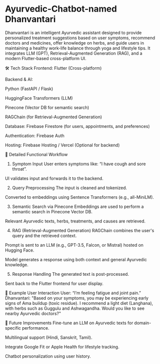 # Ayurvedic-Chatbot-named Dhanvantari
Dhanvantari is an intelligent Ayurvedic assistant designed to provide personalized treatment suggestions based on user symptoms, recommend doctors and medicines, offer knowledge on herbs, and guide users in maintaining a healthy work-life balance through yoga and lifestyle tips. It integrates LLM (GPT), Retrieval-Augmented Generation (RAG), and a modern Flutter-based cross-platform UI.

🛠️ Tech Stack
Frontend: Flutter (Cross-platform)

Backend & AI:

Python (FastAPI / Flask)

HuggingFace Transformers (LLM)

Pinecone (Vector DB for semantic search)

RAGChain (for Retrieval-Augmented Generation)

Database: Firebase Firestore (for users, appointments, and preferences)

Authentication: Firebase Auth

Hosting: Firebase Hosting / Vercel (Optional for backend)

🔄 Detailed Functional Workflow
1. Symptom Input
User enters symptoms like: “I have cough and sore throat”.

UI validates input and forwards it to the backend.

2. Query Preprocessing
The input is cleaned and tokenized.

Converted to embeddings using Sentence Transformers (e.g., all-MiniLM).

3. Semantic Search via Pinecone
Embeddings are used to perform a semantic search in Pinecone Vector DB.

Relevant Ayurvedic texts, herbs, treatments, and causes are retrieved.

4. RAG (Retrieval-Augmented Generation)
RAGChain combines the user's query and the retrieved context.

Prompt is sent to an LLM (e.g., GPT-3.5, Falcon, or Mistral) hosted on Hugging Face.

Model generates a response using both context and general Ayurvedic knowledge.

5. Response Handling
The generated text is post-processed.

Sent back to the Flutter frontend for user display.

🧪 Example User Interaction
User: “I’m feeling fatigue and joint pain.”
Dhanvantari:
"Based on your symptoms, you may be experiencing early signs of Ama buildup (toxic residue). I recommend a light diet (Langhana), with herbs such as Guggulu and Ashwagandha. Would you like to see nearby Ayurvedic doctors?"

📌 Future Improvements
Fine-tune an LLM on Ayurvedic texts for domain-specific performance.

Multilingual support (Hindi, Sanskrit, Tamil).

Integrate Google Fit or Apple Health for lifestyle tracking.

Chatbot personalization using user history.
